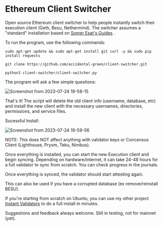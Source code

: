 # Ethereum Client Switcher

Open source Ethereum client switcher to help people instantly switch their execution client (Geth, Besu, Nethermind). The switcher assumes a "standard" installation based on [Somer Esat's Guides](https://github.com/SomerEsat/ethereum-staking-guides)
.

To run the program, use the following commands:

`sudo apt-get update && sudo apt-get install git curl -y && sudo pip install requests`

`git clone https://github.com/accidental-green/client-switcher.git`

`python3 client-switcher/client-switcher.py`


The program will ask a few simple questions:

![Screenshot from 2023-07-24 19-58-15](https://github.com/accidental-green/client-switcher/assets/72235883/14d2f92d-7cde-4382-8d4e-100f6a6f0d87)


That's it! The script will delete the old client info (username, database, etc) and install the new client with the necessary usernames, directories, permissions, and service files.

Sucessful Install:

![Screenshot from 2023-07-24 19-59-56](https://github.com/accidental-green/client-switcher/assets/72235883/48fdeb1a-fbcc-4750-8045-50088f94f6d5)

NOTE: This does NOT affect anything with validator keys or Concensus Client (Lighthouse, Prysm, Teku, Nimbus).

Once everything is installed, you can start the new Execution client and begin syncing. Depending on hardware/internet, it can take 24-48 hours for a full validator to sync from scratch. You can check progress in the journals.

Once everything is synced, the validator should start attesting again.

This can also be used if you have a corrupted database (ex remove/reinstall BESU).

If you're starting from scratch on Ubuntu, you can use my other project [Instant Validators](https://github.com/accidental-green/validator-install) to do a full install in minutes.

Suggestions and feedback always welcome. Still in testing, not for mainnet (yet).
